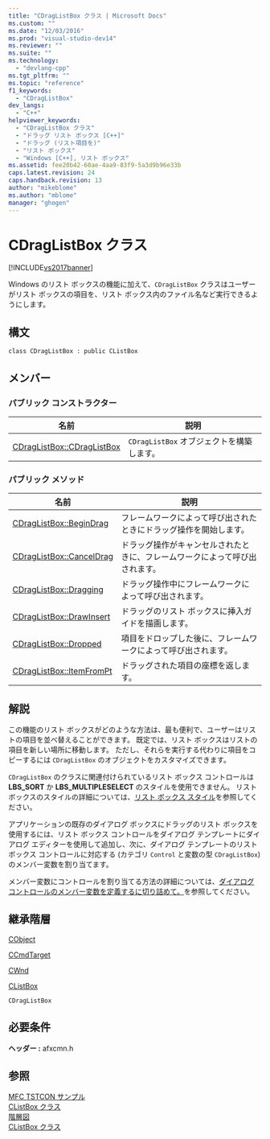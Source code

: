 ```yaml
---
title: "CDragListBox クラス | Microsoft Docs"
ms.custom: ""
ms.date: "12/03/2016"
ms.prod: "visual-studio-dev14"
ms.reviewer: ""
ms.suite: ""
ms.technology: 
  - "devlang-cpp"
ms.tgt_pltfrm: ""
ms.topic: "reference"
f1_keywords: 
  - "CDragListBox"
dev_langs: 
  - "C++"
helpviewer_keywords: 
  - "CDragListBox クラス"
  - "ドラッグ リスト ボックス [C++]"
  - "ドラッグ (リスト項目を)"
  - "リスト ボックス"
  - "Windows [C++], リスト ボックス"
ms.assetid: fee20b42-60ae-4aa9-83f9-5a3d9b96e33b
caps.latest.revision: 24
caps.handback.revision: 13
author: "mikeblome"
ms.author: "mblome"
manager: "ghogen"
---
```

# CDragListBox クラス
[!INCLUDE[vs2017banner](../../assembler/inline/includes/vs2017banner.md)]

Windows のリスト ボックスの機能に加えて、`CDragListBox` クラスはユーザーがリスト ボックスの項目を、リスト ボックス内のファイル名など実行できるようにします。  
  
## 構文  
  
```  
class CDragListBox : public CListBox  
```  
  
## メンバー  
  
### パブリック コンストラクター  
  
|名前|説明|  
|--------|--------|  
|[CDragListBox::CDragListBox](../Topic/CDragListBox::CDragListBox.md)|`CDragListBox` オブジェクトを構築します。|  
  
### パブリック メソッド  
  
|名前|説明|  
|--------|--------|  
|[CDragListBox::BeginDrag](../Topic/CDragListBox::BeginDrag.md)|フレームワークによって呼び出されたときにドラッグ操作を開始します。|  
|[CDragListBox::CancelDrag](../Topic/CDragListBox::CancelDrag.md)|ドラッグ操作がキャンセルされたときに、フレームワークによって呼び出されます。|  
|[CDragListBox::Dragging](../Topic/CDragListBox::Dragging.md)|ドラッグ操作中にフレームワークによって呼び出されます。|  
|[CDragListBox::DrawInsert](../Topic/CDragListBox::DrawInsert.md)|ドラッグのリスト ボックスに挿入ガイドを描画します。|  
|[CDragListBox::Dropped](../Topic/CDragListBox::Dropped.md)|項目をドロップした後に、フレームワークによって呼び出されます。|  
|[CDragListBox::ItemFromPt](../Topic/CDragListBox::ItemFromPt.md)|ドラッグされた項目の座標を返します。|  
  
## 解説  
 この機能のリスト ボックスがどのような方法は、最も便利で、ユーザーはリストの項目を並べ替えることができます。  既定では、リスト ボックスはリストの項目を新しい場所に移動します。  ただし、それらを実行する代わりに項目をコピーするには `CDragListBox` のオブジェクトをカスタマイズできます。  
  
 `CDragListBox` のクラスに関連付けられているリスト ボックス コントロールは **LBS\_SORT** か **LBS\_MULTIPLESELECT** のスタイルを使用できません。  リスト ボックスのスタイルの詳細については、[リスト ボックス スタイル](../../mfc/reference/list-box-styles.md)を参照してください。  
  
 アプリケーションの既存のダイアログ ボックスにドラッグのリスト ボックスを使用するには、リスト ボックス コントロールをダイアログ テンプレートにダイアログ エディターを使用して追加し、次に、ダイアログ テンプレートのリスト ボックス コントロールに対応する \(カテゴリ `Control` と変数の型 `CDragListBox`\) のメンバー変数を割り当てます。  
  
 メンバー変数にコントロールを割り当てる方法の詳細については、[ダイアログ コントロールのメンバー変数を定義するに切り詰めて。](../../mfc/defining-member-variables-for-dialog-controls.md)を参照してください。  
  
## 継承階層  
 [CObject](../Topic/CObject%20Class.md)  
  
 [CCmdTarget](../Topic/CCmdTarget%20Class.md)  
  
 [CWnd](../Topic/CWnd%20Class.md)  
  
 [CListBox](../Topic/CListBox%20Class.md)  
  
 `CDragListBox`  
  
## 必要条件  
 **ヘッダー :** afxcmn.h  
  
## 参照  
 [MFC TSTCON サンプル](../../top/visual-cpp-samples.md)   
 [CListBox クラス](../Topic/CListBox%20Class.md)   
 [階層図](../../mfc/hierarchy-chart.md)   
 [CListBox クラス](../Topic/CListBox%20Class.md)
